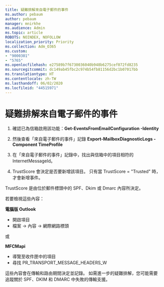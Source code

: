 ```yaml
---
title: 疑難排解來自電子郵件的事件
ms.author: pebaum
author: pebaum
manager: mnirkhe
ms.audience: Admin
ms.topic: article
ROBOTS: NOINDEX, NOFOLLOW
localization_priority: Priority
ms.collection: Adm_O365
ms.custom:
- "9000301"
- "5765"
ms.openlocfilehash: e27589b7f6730036040b948b6275cef072fd8235
ms.sourcegitcommit: dc149ab45fbc2c974b54fb81156d2bc1b07017bb
ms.translationtype: HT
ms.contentlocale: zh-TW
ms.lasthandoff: 06/02/2020
ms.locfileid: "44515971"
---
```

# <a name="troubleshooting-events-from-email"></a>疑難排解來自電子郵件的事件

1. 確認已為信箱啟用該功能：**Get-EventsFromEmailConfiguration -Identity <mailbox>**

2. 然後查看「來自電子郵件的事件」記錄 **Export-MailboxDiagnosticLogs <mailbox> -Component TimeProfile**

3. 在「來自電子郵件的事件」記錄中，找出與信箱中的項目相符的 InternetMessageId。  

4. TrustScore 會決定是否要新增該項目。 只有當 TrustScore = "Trusted" 時，才會新增事件。

TrustScore 是由位於郵件標頭中的 SPF、Dkim 或 Dmarc 內容所決定。

若要檢視這些內容：

**電腦版 Outlook**

- 開啟項目
- 檔案 -> 內容 -> 網際網路標頭

或

**MFCMapi**

- 導覽至收件匣中的項目
- 尋找 PR_TRANSPORT_MESSAGE_HEADERS_W

這些內容會在傳輸和路由期間決定並記錄。 如需進一步的疑難排解，您可能需要追蹤關於 SPF、DKIM 和 DMARC 中失敗的傳輸支援。